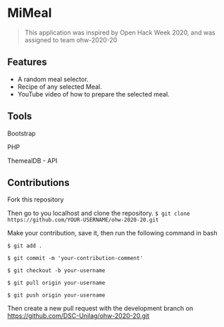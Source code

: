 # MiMeal

>This application  was inspired by Open Hack Week 2020, and was assigned to team ohw-2020-20

## Features
* A random meal selector.
* Recipe of any selected Meal. 
* YouTube video of how to prepare the selected meal. 

## Tools
Bootstrap 

PHP

ThemealDB - API

## Contributions
Fork this repository 

Then go to you localhost and clone the repository. 
`$ git clone https://github.com/YOUR-USERNAME/ohw-2020-20.git`

Make your contribution, save it, then run the following  command in bash

`$ git add .`

`$ git commit -m 'your-contribution-comment'`

`$ git checkout -b your-username`

`$ git pull origin your-username`

`$ git push origin your-username`

Then create a new pull request with the development branch on https://github.com/DSC-Unilag/ohw-2020-20.git
